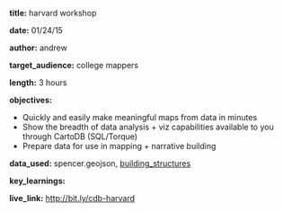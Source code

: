 **title:** harvard workshop

**date:** 01/24/15

**author:** andrew

**target_audience:** college mappers

**length:** 3 hours

**objectives:** 

* Quickly and easily make meaningful maps from data in minutes
* Show the breadth of data analysis + viz capabilities available to you through CartoDB (SQL/Torque)
* Prepare data for use in mapping + narrative building

**data_used:** spencer.geojson, [building_structures](http://www.mass.gov/anf/research-and-tech/it-serv-and-support/application-serv/office-of-geographic-information-massgis/datalayers/ftpstructures.html)

**key_learnings:**

**live_link:** http://bit.ly/cdb-harvard
